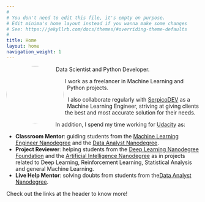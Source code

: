 ```yaml
---
#
# You don't need to edit this file, it's empty on purpose.
# Edit minima's home layout instead if you wanna make some changes
# See: https://jekyllrb.com/docs/themes/#overriding-theme-defaults
#
title: Home
layout: home
navigation_weight: 1
---
```


<img class="profile-img" src="../img/photo_small.jpg">

<style>
.profile-img{
	shape-outside: circle(50%);
	clip-path: circle(50%);
	height: 150px;
	width:150px; 
	border-radius: 50%;
	float:left;
	margin-right: 10px;
	margin-bottom: 10px;
}
.nothing a:link {
   color:inherit;
}
</style>


Data Scientist and Python Developer.

I work as a freelancer in Machine Learning and Python projects.

I also collaborate regularly with [SerpicoDEV](http://serpicodev.com/) as a Machine Learning Engineer, striving at giving clients the best and most accurate solution for their needs.

In addition, I spend my time working for [Udacity](https://www.udacity.com/) as:

- **Classroom Mentor**: guiding students from the [Machine Learning Engineer Nanodegree](https://www.udacity.com/course/machine-learning-engineer-nanodegree--nd009) and the [Data Analyst Nanodegree](https://www.udacity.com/course/data-analyst-nanodegree--nd002).
- **Project Reviewer**: helping students from the [Deep Learning Nanodegree Foundation](https://www.udacity.com/course/deep-learning-nanodegree-foundation--nd101) and the [Artificial Intelligence Nanodegree](https://www.udacity.com/course/artificial-intelligence-nanodegree--nd889) as in projects related to Deep Learning, Reinforcement Learning, Statistical Analysis and general Machine Learning.
- **Live Help Mentor**: solving doubts from students from the[Data Analyst Nanodegree](https://www.udacity.com/course/data-analyst-nanodegree--nd002).


Check out the links at the header to know more!



